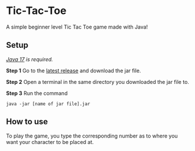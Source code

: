 # Tic-Tac-Toe
A simple beginner level Tic Tac Toe game made with Java!

## Setup
*[Java 17](https://www.oracle.com/java/technologies/javase/jdk17-archive-downloads.html) is required.*

**Step 1**
Go to the [latest release](https://github.com/Christian-Madlansacay/Tic-Tac-Toe/releases/latest) and download the jar file.

**Step 2**
Open a terminal in the same directory you downloaded the jar file to.

**Step 3**
Run the command
```
java -jar [name of jar file].jar 
```

## How to use
To play the game, you type the corresponding number as to where you want your character to be placed at.
